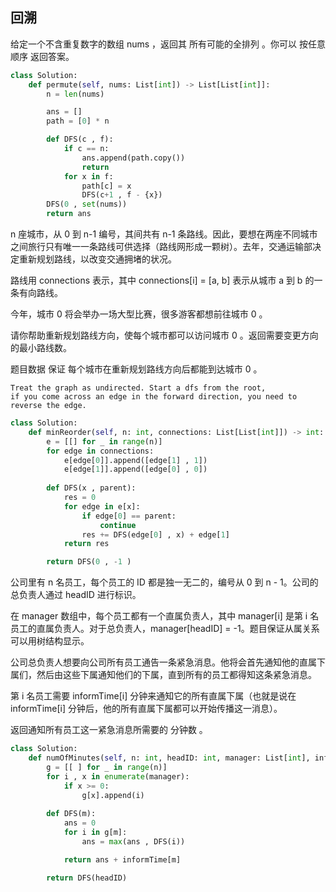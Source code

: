 ## 回溯
给定一个不含重复数字的数组 nums ，返回其 所有可能的全排列 。你可以 按任意顺序 返回答案。

```py
class Solution:
    def permute(self, nums: List[int]) -> List[List[int]]:
        n = len(nums)

        ans = []
        path = [0] * n 

        def DFS(c , f):
            if c == n:
                ans.append(path.copy())
                return 
            for x in f:
                path[c] = x
                DFS(c+1 , f - {x})
        DFS(0 , set(nums))
        return ans
```

n 座城市，从 0 到 n-1 编号，其间共有 n-1 条路线。因此，要想在两座不同城市之间旅行只有唯一一条路线可供选择（路线网形成一颗树）。去年，交通运输部决定重新规划路线，以改变交通拥堵的状况。

路线用 connections 表示，其中 connections[i] = [a, b] 表示从城市 a 到 b 的一条有向路线。

今年，城市 0 将会举办一场大型比赛，很多游客都想前往城市 0 。

请你帮助重新规划路线方向，使每个城市都可以访问城市 0 。返回需要变更方向的最小路线数。

题目数据 保证 每个城市在重新规划路线方向后都能到达城市 0 。

    Treat the graph as undirected. Start a dfs from the root, 
    if you come across an edge in the forward direction, you need to reverse the edge.

```py
class Solution:
    def minReorder(self, n: int, connections: List[List[int]]) -> int:
        e = [[] for _ in range(n)]
        for edge in connections:
            e[edge[0]].append([edge[1] , 1])
            e[edge[1]].append([edge[0] , 0])
        
        def DFS(x , parent):
            res = 0
            for edge in e[x]:
                if edge[0] == parent:
                    continue
                res += DFS(edge[0] , x) + edge[1]
            return res

        return DFS(0 , -1 )
```

公司里有 n 名员工，每个员工的 ID 都是独一无二的，编号从 0 到 n - 1。公司的总负责人通过 headID 进行标识。

在 manager 数组中，每个员工都有一个直属负责人，其中 manager[i] 是第 i 名员工的直属负责人。对于总负责人，manager[headID] = -1。题目保证从属关系可以用树结构显示。

公司总负责人想要向公司所有员工通告一条紧急消息。他将会首先通知他的直属下属们，然后由这些下属通知他们的下属，直到所有的员工都得知这条紧急消息。

第 i 名员工需要 informTime[i] 分钟来通知它的所有直属下属（也就是说在 informTime[i] 分钟后，他的所有直属下属都可以开始传播这一消息）。

返回通知所有员工这一紧急消息所需要的 分钟数 。

```py
class Solution:
    def numOfMinutes(self, n: int, headID: int, manager: List[int], informTime: List[int]) -> int:
        g = [[ ] for _ in range(n)]
        for i , x in enumerate(manager):
            if x >= 0:
                g[x].append(i)
        
        def DFS(m):
            ans = 0
            for i in g[m]:
                ans = max(ans , DFS(i))

            return ans + informTime[m]

        return DFS(headID)
```